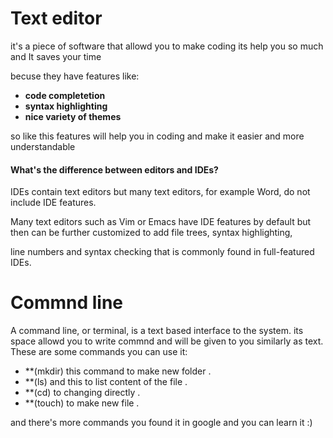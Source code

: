 # Text editor 

it's a piece of software that allowd you to make coding its help you so much and It saves your time 

becuse they have features like:
- **code completetion**
- **syntax highlighting**
- **nice variety of themes**

so like this features will help you in coding and make it easier and more understandable

#### What's the difference between editors and IDEs?

IDEs contain text editors but many text editors, for example Word, do not include IDE features.

Many text editors such as Vim or Emacs have IDE features by default but then can be further customized to add file trees, syntax highlighting,

line numbers and syntax checking that is commonly found in full-featured IDEs.

# Commnd line

A command line, or terminal, is a text based interface to the system. its space allowd you to write commnd and will be given to you similarly as text.
These are some commands you can use it:
- **(mkdir) this command to make new folder .
- **(ls) and this to list content of the file .
- **(cd) to changing directly .
- **(touch) to make new file . 

and there's more commands you found it in google and you can learn it :)
